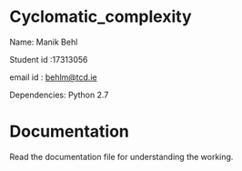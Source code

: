 # Cyclomatic_complexity
Name: Manik Behl

Student id :17313056

email id : behlm@tcd.ie

Dependencies: Python 2.7

# Documentation
Read the documentation file for understanding the working.
